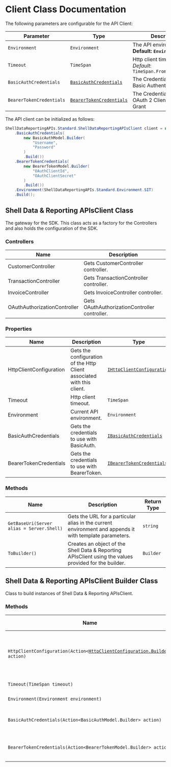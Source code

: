 
# Client Class Documentation

The following parameters are configurable for the API Client:

| Parameter | Type | Description |
|  --- | --- | --- |
| `Environment` | `Environment` | The API environment. <br> **Default: `Environment.SIT`** |
| `Timeout` | `TimeSpan` | Http client timeout.<br>*Default*: `TimeSpan.FromSeconds(100)` |
| `BasicAuthCredentials` | [`BasicAuthCredentials`]($a/basic-authentication.md) | The Credentials Setter for Basic Authentication |
| `BearerTokenCredentials` | [`BearerTokenCredentials`]($a/oauth-2-client-credentials-grant.md) | The Credentials Setter for OAuth 2 Client Credentials Grant |

The API client can be initialized as follows:

```csharp
ShellDataReportingAPIs.Standard.ShellDataReportingAPIsClient client = new ShellDataReportingAPIs.Standard.ShellDataReportingAPIsClient.Builder()
    .BasicAuthCredentials(
        new BasicAuthModel.Builder(
            "Username",
            "Password"
        )
        .Build())
    .BearerTokenCredentials(
        new BearerTokenModel.Builder(
            "OAuthClientId",
            "OAuthClientSecret"
        )
        .Build())
    .Environment(ShellDataReportingAPIs.Standard.Environment.SIT)
    .Build();
```

## Shell Data & Reporting APIsClient Class

The gateway for the SDK. This class acts as a factory for the Controllers and also holds the configuration of the SDK.

### Controllers

| Name | Description |
|  --- | --- |
| CustomerController | Gets CustomerController controller. |
| TransactionController | Gets TransactionController controller. |
| InvoiceController | Gets InvoiceController controller. |
| OAuthAuthorizationController | Gets OAuthAuthorizationController controller. |

### Properties

| Name | Description | Type |
|  --- | --- | --- |
| HttpClientConfiguration | Gets the configuration of the Http Client associated with this client. | [`IHttpClientConfiguration`](http-client-configuration.md) |
| Timeout | Http client timeout. | `TimeSpan` |
| Environment | Current API environment. | `Environment` |
| BasicAuthCredentials | Gets the credentials to use with BasicAuth. | [`IBasicAuthCredentials`]($a/basic-authentication.md) |
| BearerTokenCredentials | Gets the credentials to use with BearerToken. | [`IBearerTokenCredentials`]($a/oauth-2-client-credentials-grant.md) |

### Methods

| Name | Description | Return Type |
|  --- | --- | --- |
| `GetBaseUri(Server alias = Server.Shell)` | Gets the URL for a particular alias in the current environment and appends it with template parameters. | `string` |
| `ToBuilder()` | Creates an object of the Shell Data & Reporting APIsClient using the values provided for the builder. | `Builder` |

## Shell Data & Reporting APIsClient Builder Class

Class to build instances of Shell Data & Reporting APIsClient.

### Methods

| Name | Description | Return Type |
|  --- | --- | --- |
| `HttpClientConfiguration(Action<`[`HttpClientConfiguration.Builder`](http-client-configuration-builder.md)`> action)` | Gets the configuration of the Http Client associated with this client. | `Builder` |
| `Timeout(TimeSpan timeout)` | Http client timeout. | `Builder` |
| `Environment(Environment environment)` | Current API environment. | `Builder` |
| `BasicAuthCredentials(Action<BasicAuthModel.Builder> action)` | Sets credentials for BasicAuth. | `Builder` |
| `BearerTokenCredentials(Action<BearerTokenModel.Builder> action)` | Sets credentials for BearerToken. | `Builder` |

